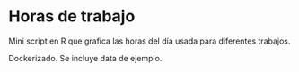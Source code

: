 # Horas de trabajo

Mini script en R que grafica las horas del día usada para diferentes trabajos.

Dockerizado. Se incluye data de ejemplo.